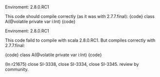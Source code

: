 
Enviroment:  2.8.0.RC1

This code should compile correctly (as it was with  2.7.7.final):
{code}
class A(@volatile private var i:Int)
{code}

Enviroment: 2.8.0.RC1

This code faild to compile with scala 2.8.0.RC1. But compiles correctly  with 2.7.7.final:

{code}
class A(@volatile private var i:Int)
{code}


(In r21675) close SI-3338, close SI-3334, close SI-3345. review by community.
